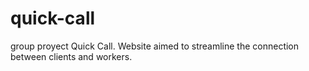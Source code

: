 # quick-call
group proyect Quick Call. Website aimed to streamline the connection between clients and workers.
